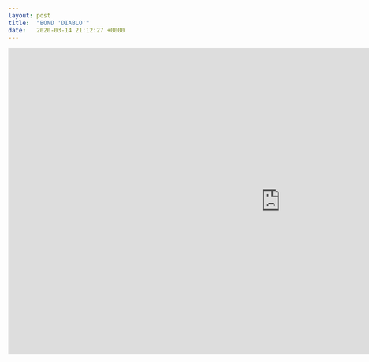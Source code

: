 ```yaml
---
layout: post
title:  "BOND 'DIABLO'"
date:   2020-03-14 21:12:27 +0000
---
```

<div class="u-embedded-media">
  <iframe width="1104" height="621" class="u-no-margin" src="https://www.youtube.com/embed/NirRMrpbCFQ" frameborder="0" allow="accelerometer; autoplay; encrypted-media; gyroscope; picture-in-picture" allowfullscreen></iframe>
</div>
